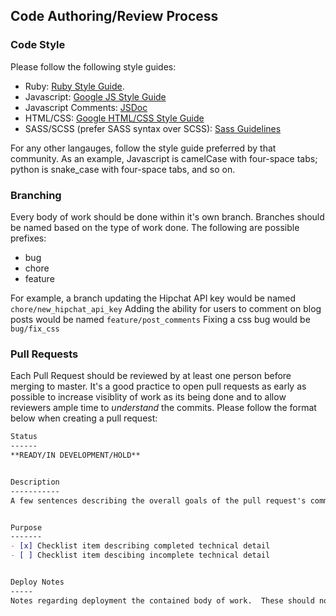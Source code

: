 Code Authoring/Review Process
-----------------------------

### Code Style

Please follow the following style guides:

- Ruby: [Ruby Style Guide][1].
- Javascript: [Google JS Style Guide][2]
- Javascript Comments: [JSDoc][5]
- HTML/CSS: [Google HTML/CSS Style Guide][3]
- SASS/SCSS (prefer SASS syntax over SCSS): [Sass Guidelines][4]

For any other langauges, follow the style guide preferred by that community.
As an example, Javascript is camelCase with four-space tabs; python is
snake_case with four-space tabs, and so on.


### Branching

Every body of work should be done within it's own branch.  Branches should be
named based on the type of work done.  The following are possible prefixes:
* bug
* chore
* feature

For example, a branch updating the Hipchat API key would be named `chore/new_hipchat_api_key`
Adding the ability for users to comment on blog posts would be named `feature/post_comments`
Fixing a css bug would be `bug/fix_css`


### Pull Requests

Each Pull Request should be reviewed by at least one person before merging to master.
It's a good practice to open pull requests as early as possible to increase visiblity
of work as its being done and to allow reviewers ample time to *understand* the commits.
Please follow the format below when creating a pull request:

```markdown
Status
------
**READY/IN DEVELOPMENT/HOLD**


Description
-----------
A few sentences describing the overall goals of the pull request's commits.


Purpose
-------
- [x] Checklist item describing completed technical detail
- [ ] Checklist item descibing incomplete technical detail


Deploy Notes
-----
Notes regarding deployment the contained body of work.  These should note any db migrations, etc.
```

[1]: https://github.com/bbatsov/ruby-style-guide "Community-maintained Ruby Style Guide"
[2]: http://google.github.io/styleguide/javascriptguide.xml "Google Javascript Style Guide"
[3]: https://google.github.io/styleguide/htmlcssguide.xml "Google HTML/CSS Style Guide"
[4]: http://sass-guidelin.es/ "Sass Guidelines"
[5]: http://usejsdoc.org/ "JSDoc"
